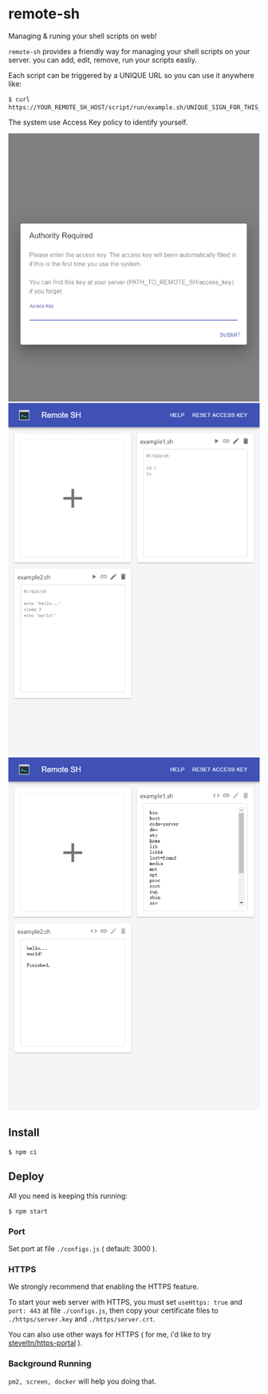# remote-sh

Managing & runing your shell scripts on web!

`remote-sh` provides a friendly way for managing your shell scripts on your server. you can add, edit, remove, run your scripts easliy.

Each script can be triggered by a UNIQUE URL so you can use it anywhere like:

```
$ curl https://YOUR_REMOTE_SH_HOST/script/run/example.sh/UNIQUE_SIGN_FOR_THIS_SCRIPT
```

The system use Access Key policy to identify yourself.

![img1](./assets/img1.png)
![img2](./assets/img2.png)
![img3](./assets/img3.png)

## Install

```
$ npm ci
```

## Deploy

All you need is keeping this running:

```
$ npm start
```

### Port

Set port at file `./configs.js` ( default: 3000 ).

### HTTPS

We strongly recommend that enabling the HTTPS feature.

To start your web server with HTTPS, you must set `useHttps: true` and `port: 443` at file `./configs.js`, then copy your certificate files to `./https/server.key` and `./https/server.crt`.

You can also use other ways for HTTPS ( for me, i'd like to try [steveltn/https-portal](https://hub.docker.com/r/steveltn/https-portal/) ).

### Background Running

`pm2, screen, docker` will help you doing that.
